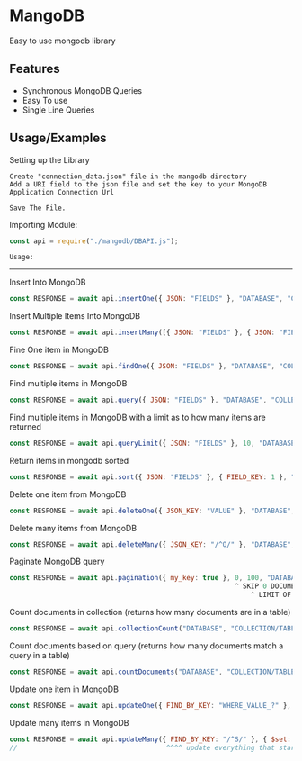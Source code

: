
# MangoDB
Easy to use mongodb library





## Features

- Synchronous MongoDB Queries 
- Easy To use
- Single Line Queries 




## Usage/Examples
Setting up the Library
```
Create "connection_data.json" file in the mangodb directory
Add a URI field to the json file and set the key to your MongoDB Application Connection Url 

Save The File.
```

Importing Module: 
```javascript
const api = require("./mangodb/DBAPI.js");
```


```Usage:```
___
Insert Into MongoDB
```javascript
const RESPONSE = await api.insertOne({ JSON: "FIELDS" }, "DATABASE", "COLLECTION/TABLE");
```

Insert Multiple Items Into MongoDB
```javascript
const RESPONSE = await api.insertMany([{ JSON: "FIELDS" }, { JSON: "FIELDS" }, { JSON: "FIELDS" }], "DATABASE", "COLLECTION/TABLE");
```

Fine One item in MongoDB
```javascript
const RESPONSE = await api.findOne({ JSON: "FIELDS" }, "DATABASE", "COLLECTION/TABLE");
```

Find multiple items in MongoDB
```javascript
const RESPONSE = await api.query({ JSON: "FIELDS" }, "DATABASE", "COLLECTION/TABLE");
```

Find multiple items in MongoDB with a limit as to how many items are returned
```javascript
const RESPONSE = await api.queryLimit({ JSON: "FIELDS" }, 10, "DATABASE", "COLLECTION/TABLE");
```

Return items in mongodb sorted 
```javascript
const RESPONSE = await api.sort({ JSON: "FIELDS" }, { FIELD_KEY: 1 }, "DATABASE", "COLLECTION/TABLE");
```

Delete one item from MongoDB
```javascript
const RESPONSE = await api.deleteOne({ JSON_KEY: "VALUE" }, "DATABASE", "COLLECTION/TABLE");
```

Delete many items from MongoDB
```javascript
const RESPONSE = await api.deleteMany({ JSON_KEY: "/^O/" }, "DATABASE", "COLLECTION/TABLE"); 
```

Paginate MongoDB query
```javascript
const RESPONSE = await api.pagination({ my_key: true }, 0, 100, "DATABASE", "COLLECTION/TABLE");
                                                        ^ SKIP 0 DOCUMENTS
                                                            ^ LIMIT OF 100 DOCUMENTS
```

Count documents in collection (returns how many documents are in a table)
```javascript
const RESPONSE = await api.collectionCount("DATABASE", "COLLECTION/TABLE");
```

Count documents based on query (returns how many documents match a query in a table)
```javascript
const RESPONSE = await api.countDocuments("DATABASE", "COLLECTION/TABLE", { my_key: true });
```

Update one item in MongoDB
```javascript
const RESPONSE = await api.updateOne({ FIND_BY_KEY: "WHERE_VALUE_?" }, { $set: { KEY: "VALUE", KEY: "VALUE" } }, "DATABASE", "COLLECTION/TABLE");
```

Update many items in MongoDB
```javascript
const RESPONSE = await api.updateMany({ FIND_BY_KEY: "/^S/" }, { $set: { KEY: "VALUE" } }, "DATABASE", "COLLECTION/TABLE");
//                                     ^^^^ update everything that starts with the letter "S"
```

